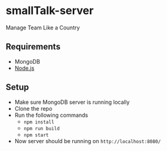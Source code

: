 # smallTalk-server
Manage Team Like a Country

## Requirements
* MongoDB
* [Node.js](https://nodejs.org/en/)

## Setup
* Make sure MongoDB server is running locally
* Clone the repo
* Run the following commands
  * `npm install`
  * `npm run build`
  * `npm start`
* Now server should be running on `http://localhost:8080/`
